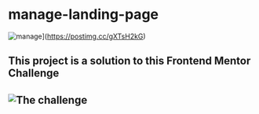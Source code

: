 # manage-landing-page

![manage](https://i.postimg.cc/yxVGBDM3/landing-page.png)](https://postimg.cc/gXTsH2kG)

## This project is a solution to this Frontend Mentor Challenge
## ![The challenge](https://www.frontendmentor.io/challenges/manage-landing-page-SLXqC6P5)
